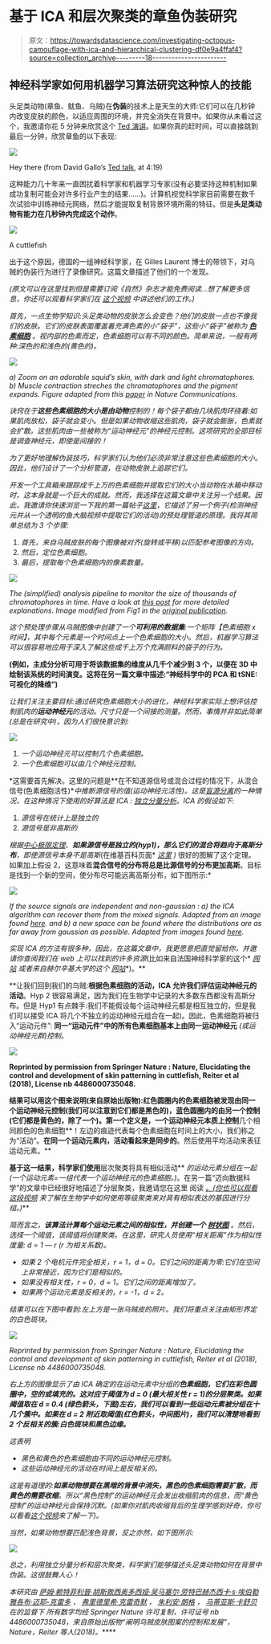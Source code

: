 # 基于 ICA 和层次聚类的章鱼伪装研究

> 原文：<https://towardsdatascience.com/investigating-octopus-camouflage-with-ica-and-hierarchical-clustering-df0e9a4ffaf4?source=collection_archive---------18----------------------->

## 神经科学家如何用机器学习算法研究这种惊人的技能

头足类动物(章鱼、鱿鱼、乌贼)在**伪装**的技术上是天生的大师:它们可以在几秒钟内改变皮肤的颜色，以适应周围的环境，并完全消失在背景中。如果你从未看过这个，我邀请你花 5 分钟来欣赏这个 [Ted 演讲](https://www.ted.com/talks/david_gallo_shows_underwater_astonishments)。如果你真的赶时间，可以直接跳到最后一分钟，欣赏章鱼的以下表现:

![](img/3739cb5acb80e0659062f8bc43164ece.png)

Hey there (from David Gallo’s [Ted talk](https://www.ted.com/talks/david_gallo_shows_underwater_astonishments), at 4:19)

这种能力几十年来一直困扰着科学家和机器学习专家(没有必要坚持这种机制如果成功复制可能会对许多行业产生的结果……)。计算机视觉科学家目前需要在数千次试验中训练神经元网络，然后才能提取复制背景环境所需的特征。但是**头足类动物有能力在几秒钟内完成这个动作**。

![](img/11f2724e74061a68ff809f7f98a4908c.png)

A cuttlefish

出于这个原因，德国的一组神经科学家，在 Gilles Laurent 博士的带领下，对乌贼的伪装行为进行了录像研究。这篇文章描述了他们的一个发现。

*(原文可以在这里找到*[](https://www.nature.com/articles/s41586-018-0591-3)**但是需要订阅《自然》杂志才能免费阅读...想了解更多信息，你还可以观看科学家们在* [*这个视频*](https://www.youtube.com/watch?v=iC3lUzDeM0Y) *中讲述他们的工作。)**

*首先，一点生物学知识:头足类动物的皮肤怎么会变色？他们的皮肤一点也不像我们的皮肤。它们的皮肤表面覆盖着充满色素的小“袋子”，这些小“袋子”被称为 [**色素细胞**](https://en.wikipedia.org/wiki/Chromatophore) 。视内部的色素而定，色素细胞可以有不同的颜色。简单来说，一般有两种:深色的和浅色的(黄色的)。*

*![](img/dcfee94230f97923a425b2938819d515.png)*

*a) Zoom on an adorable squid’s skin, with dark and light chromatophores. b) Muscle contraction streches the chromatophores and the pigment expands. Figure adapted from this [paper](https://www.nature.com/articles/ncomms5899) in Nature Communications.*

*诀窍在于**这些色素细胞的大小是由动物**控制的！每个袋子都由几块肌肉环绕着:如果肌肉放松，袋子就会变小。但是如果动物收缩这些肌肉，袋子就会膨胀，色素就会扩散。这些肌肉由一些被称为“运动神经元”的神经元控制。这项研究的全部目标是调查神经元，即使是间接的！*

*为了更好地理解伪装技巧，科学家们认为他们必须非常注意这些色素细胞的大小。因此，他们设计了一个分析管道，在动物皮肤上追踪它们。*

*开发一个工具箱来跟踪成千上万的色素细胞并提取它们的大小当动物在水箱中移动时，这本身就是一个巨大的成就。然而，我选择在这篇文章中关注另一个结果。因此，我邀请你快速浏览一下我的第一篇帖子[这里](/how-neuroscientists-analyze-data-from-transparent-fish-brains-part-1-pre-processing-63a09436ea93)，它描述了另一个例子(检测神经元并从一个透明的鱼大脑视频中提取它们的活动)的预处理管道的原理。我将其简单总结为 3 个步骤:*

1.  *首先，来自乌贼皮肤的每个图像被对齐(旋转或平移)以匹配参考图像的方向。*
2.  *然后，定位色素细胞。*
3.  *最后，提取每个色素细胞内的像素数量。*

*![](img/0acd92f50456d06e1c76fcfbd2fdd3b9.png)*

*The (simplified) analysis pipeline to monitor the size of thousands of chromatophores in time. Have a look at [this post](/how-neuroscientists-analyze-data-from-transparent-fish-brains-part-1-pre-processing-63a09436ea93) for more detailed explanations. Image modified from Fig1 in the [original publication](https://www.nature.com/articles/s41586-018-0591-3).*

*这个预处理步骤从乌贼图像中创建了一个**可利用的数据集**:一个矩阵【色素细胞 x 时间】，其中每个元素是一个时间点上一个色素细胞的大小。然后，机器学习算法可以很容易地应用于深入了解这些成千上万个充满颜料的袋子的行为。*

**(例如，主成分分析可用于将该数据集的维度从几千个减少到 3 个，以便在 3D 中绘制该系统的时间演变。这将在另一篇文章中描述:“神经科学中的 PCA 和 tSNE:可视化的降维”)**

*让我们关注主要目标:通过研究色素细胞大小的进化，神经科学家实际上想评估控制肌肉的**运动神经元**的活动。尺寸只是一个间接的测量。然而，事情并非如此简单(总是在研究中)，因为人们很快意识到:*

*![](img/4bb802e8abbcaecb462b79264bda8097.png)*

1.  *一个运动神经元可以控制几个色素细胞。*
2.  *一个色素细胞可以由几个神经元控制。*

*这需要首先解决。这里的问题是**在不知道源信号或混合过程的情况下，从混合信号(色素细胞活性)**中推断源信号的值(运动神经元活性)。这是[盲源分离](https://en.wikipedia.org/wiki/Blind_signal_separation)的一种情况，在这种情况下使用的好算法是 ICA : [独立分量分析](https://en.wikipedia.org/wiki/Independent_component_analysis)。ICA 的假设如下:*

1.  *源信号在统计上是独立的*
2.  *源信号是非高斯的*

*根据[中心极限定理](https://en.wikipedia.org/wiki/Central_limit_theorem)、**如果源信号是独立的(hyp1)，那么它们的混合将趋向于高斯分布**，即使源信号本身不是高斯*(在维基百科页面* [*这里*](https://commons.wikimedia.org/w/index.php?curid=60066898) *)* 很好的图解了这个定理。如果加上假设 2，这意味着**混合信号的分布将总是比源信号的分布更加高斯**。目标是找到一个新的空间，使分布尽可能远离高斯分布，如下图所示:*

*![](img/bd6b05a35bf384faaa793250978676e5.png)*

*If the source signals are independent and non-gaussian : a) the ICA algorithm can recover them from the mixed signals. Adapted from an image found [here](https://www.researchgate.net/figure/Illustration-of-Independent-Component-Analysis-ICA-using-the-popular-cocktail-party_fig1_326199223). and b) a new space can be found where the distributions are as far away from gaussian as possible. Adapted from images found [here](http://arnauddelorme.com/ica_for_dummies/).*

*实现 ICA 的方法有很多种，因此，在这篇文章中，我更愿意把直觉留给你，并邀请你查阅我们在 web 上可以找到的许多资源*(比如来自法国神经科学家的这个* [*网站*](http://arnauddelorme.com/ica_for_dummies/) *或者来自赫尔辛基大学的这个* [*网站*](https://www.cs.helsinki.fi/u/ahyvarin/whatisica.shtml)*)。**

**让我们回到我们的乌贼:**根据色素细胞的活动，ICA 允许我们评估运动神经元的活动**。Hyp 2 很容易满足，因为我们在生物学中记录的大多数东西都没有高斯分布。但是 Hyp1 有点棘手:我们不能假设每个运动神经元都是相互独立的，但是我们可以接受 ICA 将几个不独立的运动神经元组合在一起)。因此，色素细胞将被归入“运动元件”: **同一“运动元件”中的所有色素细胞基本上由同一运动神经元** *(或运动神经元群)*控制。**

**![](img/3a327799d263232639320a0ced2a2d47.png)**

**Reprinted by permission from Springer Nature : Nature, Elucidating the control and development of skin patterning in cuttlefish, Reiter et al (2018), License nb 4486000735048.**

**结果可以用这个图来说明(来自原始出版物):红色圆圈内的色素细胞被发现由同一个运动神经元控制(我们可以注意到它们都是黑色的)，蓝色圆圈内的由另一个控制(它们都是黄色的，除了一个)。第一个定义是，一个运动神经元本质上控制**几个相同颜色的色素细胞**！左边的痕迹代表每个色素细胞在时间上的大小，我们称之为“活动”。**在同一个运动元素内，活动看起来是同步的**。然后使用平均活动来表征运动元素。**

**基于这一结果，科学家们使用**层次聚类将具有相似活动** *的运动元素分组在一起(一个运动元素=一组代表一个运动神经元的色素细胞。)*。在另一篇“迈向数据科学”的文章中已经很好地描述了分层聚类，我邀请您在这里 阅读 [*。(你也可以观看*](/the-5-clustering-algorithms-data-scientists-need-to-know-a36d136ef68) *[*这段视频*](https://www.youtube.com/watch?v=7xHsRkOdVwo) 来了解在生物学中如何使用等级聚类来对具有相似表达的基因进行分组。)***

*简而言之，**该算法计算每个运动元素之间的相似性，并创建一个** [**树状图**](https://en.wikipedia.org/wiki/Dendrogram) 。然后，选择一个阈值，该阈值将创建聚类。在这里，研究人员使用“相关距离”作为相似性度量: *d = 1 — r* (r 为相关系数)。*

*   *如果 2 个电机元件完全相关，r = 1，d = 0。它们之间的距离为零:它们在空间上非常接近，因为它们是相似的。*
*   *如果没有相关性，r = 0，d = 1。它们之间的距离增加了。*
*   *如果两个运动元素是反相关的，r = -1，d = 2。*

*结果可以在下图中看到:左上方是一张乌贼皮的照片。我们将重点关注由矩形界定的白色斑块。*

*![](img/b69da3114f7314f07fbfd9c96a866fb9.png)*

*Reprinted by permission from Springer Nature : Nature, Elucidating the control and development of skin patterning in cuttlefish, Reiter et al (2018), License nb 4486000735048.*

*右上方的图像显示了由 ICA 确定的在运动元素中分组的**色素细胞，它们在彩色圆圈中，空的或填充的。这对应于阈值为 **d = 0** (最大相关性 r = 1)的分层聚类。如果阈值取在 **d = 0.4** (绿色箭头，下图)左右，我们可以看到一些运动元素被分组在十几个簇中。如果在 **d = 2** 附近取阈值(红色箭头，中间图片)，我们可以清楚地看到 **2 个反相关的簇**:白色斑块和黑色边缘。***

*这表明*

*   *黑色和黄色的色素细胞由不同的运动神经元控制。*
*   *这些运动神经元的活动在时间上是反相关的。*

*这是有道理的:**如果动物想要在黑暗的背景中消失，黑色的色素细胞需要扩散，而黄色的需要收缩**。所以“黑色控制”的运动神经元会发出收缩肌肉的信息，而“黄色控制”的运动神经元会保持沉默。(如果你对肌肉收缩背后的生理学感到好奇，你可以看看[这个视频](https://www.youtube.com/watch?v=uJTdx1GbEqU)来了解一下)。*

*当然，如果动物想要匹配浅色背景，反之亦然，如下图所示:*

*![](img/d79f9be30c6eb8049be58771e4fdb48b.png)*

*总之，利用独立分量分析和层次聚类，科学家们能够描述头足类动物如何在背景中伪装。这很鼓舞人心！*

**本研究由* [*萨姆·赖特*](https://www.nature.com/articles/s41586-018-0591-3#auth-1)*[*菲利普·胡斯敦*](https://www.nature.com/articles/s41586-018-0591-3#auth-2)*[*西奥多西娅·吴*](https://www.nature.com/articles/s41586-018-0591-3#auth-3)*[*马塞尔·劳特巴赫*](https://www.nature.com/articles/s41586-018-0591-3#auth-4)*[*杰西卡·s·埃伯勒*](https://www.nature.com/articles/s41586-018-0591-3#auth-5) [*雅各布·迈耶-克雷多*](https://www.nature.com/articles/s41586-018-0591-3#auth-8) *，* [*弗里德里希·克雷奇默*](https://www.nature.com/articles/s41586-018-0591-3#auth-9) *，* [*朱利安·朗格*](https://www.nature.com/articles/s41586-018-0591-3#auth-10) *，* [*马蒂亚斯·卡舒贝*](https://www.nature.com/articles/s41586-018-0591-3#auth-11) *在*的监督下 所有数字均经 Springer Nature 许可复制，许可证号 nb 4486000735048，来自原始出版物“阐明乌贼皮肤图案的控制和发展”，Nature，Reiter 等人(2018)。*****